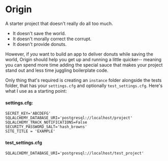 # Origin

A starter project that doesn't really do all too much.

- It doesn't save the world.
- It doesn't morally correct the corrupt.
- It doesn't provide donuts.

However, if *you* want to build an app to deliver donuts while saving the
world, Origin should help you get up and running a little quicker--
meaning you can spend more time adding the special sauce that makes your
project stand out and less time juggling boilerplate code.

Only thing that's required is creating an `instance` folder alongside
the tests folder, that has your `settings.cfg` and optionally
`test_settings.cfg`.  Here's what I use as a starting point:

#### settings.cfg:

```
SECRET_KEY='ABCDEFG'
SQLALCHEMY_DATABASE_URI='postgresql://localhost/project'
SQLALCHEMY_TRACK_NOTIFICATIONS=False
SECURITY_PASSWORD_SALT='hash_browns'
SITE_TITLE = 'EXAMPLE'

```

#### test_settings.cfg

````
SQLALCHEMY_DATABASE_URI='postgresql://localhost/test_project'
````